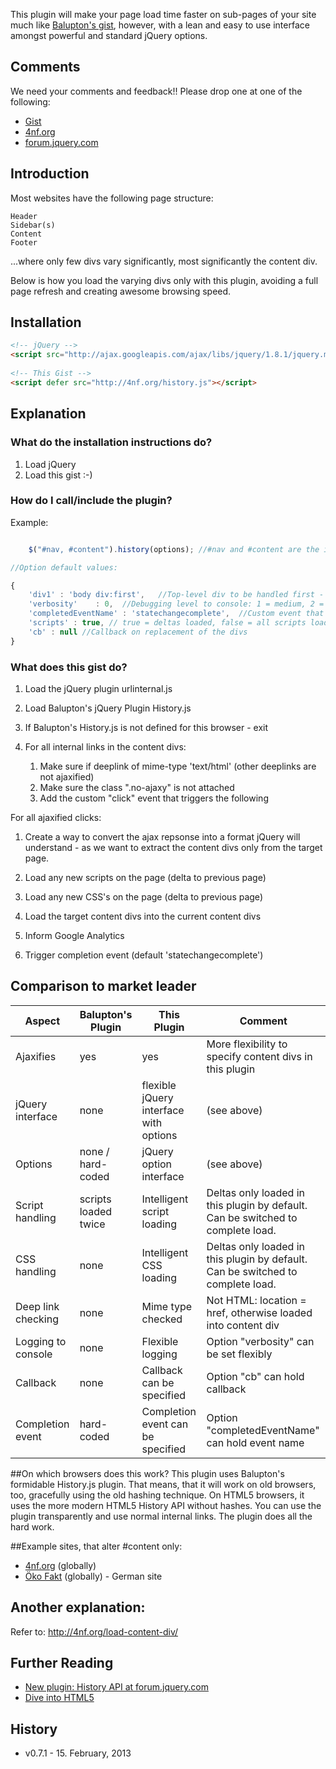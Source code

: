 This plugin will make your page load time faster on sub-pages of your site much like [Balupton's gist](https://gist.github.com/854622), however, with a lean and easy to use interface amongst powerful and standard jQuery options.

## Comments

We need your comments and feedback!!  Please drop one at one of the following:

- [Gist](https://gist.github.com/arvgta/4017712)
- [4nf.org](http://4nf.org/load-content-div/)
- [forum.jquery.com](http://forum.jquery.com/topic/new-plugin-history-api)

## Introduction

Most websites have the following page structure:

    Header
    Sidebar(s)
    Content
    Footer


...where only few divs vary significantly, most significantly the content div.

Below is how you load the varying divs only with this plugin,
avoiding a full page refresh and creating awesome browsing speed.

## Installation

``` html
<!-- jQuery --> 
<script src="http://ajax.googleapis.com/ajax/libs/jquery/1.8.1/jquery.min.js"></script> 
 
<!-- This Gist -->
<script defer src="http://4nf.org/history.js"></script>  
```

## Explanation

### What do the installation instructions do?

1. Load jQuery
1. Load this gist :-)

### How do I call/include the plugin?

Example:

``` javascript

    $("#nav, #content").history(options); //#nav and #content are the id's of the two divs to be updated

//Option default values:

{
    'div1' : 'body div:first',   //Top-level div to be handled first - override with ID or null
    'verbosity'    : 0,  //Debugging level to console: 1 = medium, 2 = verbose
    'completedEventName' : 'statechangecomplete',  //Custom event that is triggered on completion
    'scripts' : true, // true = deltas loaded, false = all scripts loaded
    'cb' : null //Callback on replacement of the divs 
}
```

### What does this gist do?

1. Load the jQuery plugin urlinternal.js
1. Load Balupton's jQuery Plugin History.js

1. If Balupton's History.js is not defined for this browser - exit

1. For all internal links in the content divs:

    1. Make sure if deeplink of mime-type 'text/html' (other deeplinks are not ajaxified)
    1. Make sure the class ".no-ajaxy" is not attached
   1. Add the custom "click" event that triggers the following


For all ajaxified clicks:

1. Create a way to convert the ajax repsonse into a format jQuery will understand - as we want to extract the content divs only from the target page.

1. Load any new scripts on the page (delta to previous page)

1. Load any new CSS's on the page (delta to previous page)

1. Load the target content divs into the current content divs

1. Inform Google Analytics

1. Trigger completion event (default 'statechangecomplete') 

## Comparison to market leader
<table cellpadding="0" cellspacing="10px" border="0">
<thead><tr>
<th>Aspect</th><th>Balupton's Plugin</th><th>This Plugin</th><th>Comment</th>
</tr></thead>
<tbody>
<tr><td>Ajaxifies</td><td>yes</td><td>yes</td><td>More flexibility to specify content divs in this plugin</td></tr>
<tr><td>jQuery interface</td><td>none</td><td>flexible jQuery interface with options</td><td>(see above)</td></tr>
<tr><td>Options</td><td>none / hard-coded</td><td>jQuery option interface</td><td>(see above)</td></tr>
<tr><td>Script handling</td><td>scripts loaded twice</td><td>Intelligent script loading</td><td>Deltas only loaded in this plugin by default.  Can be switched to complete load.</td></tr>
<tr><td>CSS handling</td><td>none</td><td>Intelligent CSS loading</td><td>Deltas only loaded in this plugin by default.  Can be switched to complete load.</td></tr>
<tr><td>Deep link checking</td><td>none</td><td>Mime type checked</td><td>Not HTML: location = href, otherwise loaded into content div</td></tr>
<tr><td>Logging to console</td><td>none</td><td>Flexible logging</td><td>Option "verbosity" can be set flexibly</td></tr>
<tr><td>Callback</td><td>none</td><td>Callback can be specified</td><td>Option "cb" can hold callback</td></tr>
<tr><td>Completion event</td><td>hard-coded</td><td>Completion event can be specified</td><td>Option "completedEventName" can hold event name</td></tr>
</tbody></table>

##On which browsers does this work?
This plugin uses Balupton's formidable History.js plugin.
That means, that it will work on old browsers, too, gracefully using the old hashing technique.
On HTML5 browsers, it uses the more modern HTML5 History API without hashes.
You can use the plugin transparently and use normal internal links.
The plugin does all the hard work.

##Example sites, that alter #content only:

<ul><li><a href="http://4nf.org/">4nf.org</a> (globally)</li>
<li><a href="http://www.oeko-fakt.de/">Öko Fakt</a> (globally) - German site</li></ul>

## Another explanation:

Refer to: http://4nf.org/load-content-div/

## Further Reading

- [New plugin: History API at forum.jquery.com](https://forum.jquery.com/topic/new-plugin-history-api)
- [Dive into HTML5](http://diveintohtml5.info/history.html)

## History

- v0.7.1 - 15. February, 2013
